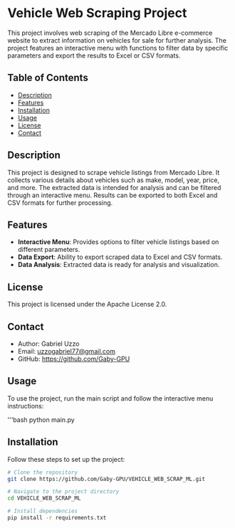# Vehicle Web Scraping Project

This project involves web scraping of the Mercado Libre e-commerce website to extract information on vehicles for sale for further analysis. The project features an interactive menu with functions to filter data by specific parameters and export the results to Excel or CSV formats.

## Table of Contents

- [Description](#description)
- [Features](#features)
- [Installation](#installation)
- [Usage](#usage)
- [License](#license)
- [Contact](#contact)

## Description

This project is designed to scrape vehicle listings from Mercado Libre. It collects various details about vehicles such as make, model, year, price, and more. The extracted data is intended for analysis and can be filtered through an interactive menu. Results can be exported to both Excel and CSV formats for further processing.

## Features

- **Interactive Menu**: Provides options to filter vehicle listings based on different parameters.
- **Data Export**: Ability to export scraped data to Excel and CSV formats.
- **Data Analysis**: Extracted data is ready for analysis and visualization.

## License

This project is licensed under the Apache License 2.0.

## Contact

- Author: Gabriel Uzzo
- Email: uzzogabriel77@gmail.com
- GitHub: https://github.com/Gaby-GPU

## Usage

To use the project, run the main script and follow the interactive menu instructions:

'''bash
python main.py

## Installation

Follow these steps to set up the project:

```bash
# Clone the repository
git clone https://github.com/Gaby-GPU/VEHICLE_WEB_SCRAP_ML.git

# Navigate to the project directory
cd VEHICLE_WEB_SCRAP_ML

# Install dependencies
pip install -r requirements.txt


